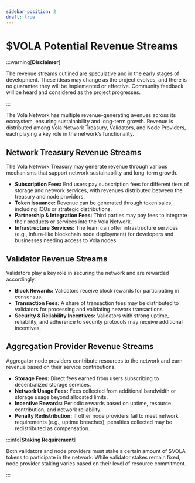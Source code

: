 ```yaml
---
sidebar_position: 2
draft: true
---
```


# $VOLA Potential Revenue Streams

:::warning[**Disclaimer**]

The revenue streams outlined are speculative and in the early stages of development. These ideas may change as the project evolves, and there is no guarantee they will be implemented or effective. Community feedback will be heard and considered as the project progresses.

:::

The Vola Network has multiple revenue-generating avenues across its ecosystem, ensuring sustainability and long-term growth. Revenue is distributed among Vola Network Treasury, Validators, and Node Providers, each playing a key role in the network’s functionality.

## Network Treasury Revenue Streams

The Vola Network Treasury may generate revenue through various mechanisms that support network sustainability and long-term growth.

- **Subscription Fees:** End users pay subscription fees for different tiers of storage and network services, with revenues distributed between the treasury and node providers.
- **Token Issuance:** Revenue can be generated through token sales, including ICOs or strategic distributions.
- **Partnership & Integration Fees:** Third parties may pay fees to integrate their products or services into the Vola Network.
- **Infrastructure Services:** The team can offer infrastructure services (e.g., Infura-like blockchain node deployment) for developers and businesses needing access to Vola nodes.

## Validator Revenue Streams

Validators play a key role in securing the network and are rewarded accordingly.

- **Block Rewards:** Validators receive block rewards for participating in consensus.
- **Transaction Fees:** A share of transaction fees may be distributed to validators for processing and validating network transactions.
- **Security & Reliability Incentives:** Validators with strong uptime, reliability, and adherence to security protocols may receive additional incentives.

## Aggregation Provider Revenue Streams

Aggregator node providers contribute resources to the network and earn revenue based on their service contributions.

- **Storage Fees:** Direct fees earned from users subscribing to decentralized storage services.
- **Network Usage Fees:** Fees collected from additional bandwidth or storage usage beyond allocated limits.
- **Incentive Rewards:** Periodic rewards based on uptime, resource contribution, and network reliability.
- **Penalty Redistribution:** If other node providers fail to meet network requirements (e.g., uptime breaches), penalties collected may be redistributed as compensation.

:::info[**Staking Requirement**]

Both validators and node providers must stake a certain amount of $VOLA tokens to participate in the network. While validator stakes remain fixed, node provider staking varies based on their level of resource commitment.

:::
